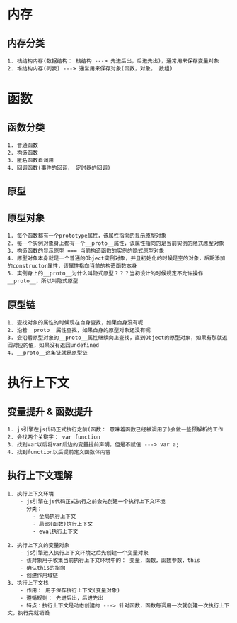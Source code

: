 # 内存
## 内存分类
    1. 栈结构内存(数据结构： 栈结构 ---> 先进后出，后进先出)，通常用来保存变量对象
    2. 堆结构内存(列表) ---> 通常用来保存对象(函数，对象， 数组)
    
# 函数 
## 函数分类
    1. 普通函数
    2. 构造函数
    3. 匿名函数自调用
    4. 回调函数(事件的回调， 定时器的回调)
## 原型
## 原型对象
    1. 每个函数都有一个prototype属性，该属性指向的显示原型对象
    2. 每一个实例对象身上都有一个__proto__属性，该属性指向的是当前实例的隐式原型对象
    3. 构造函数的显示原型 === 当前构造函数的实例的隐式原型对象
    4. 原型对象本身就是一个普通的Object实例对象，并且初始化的时候是空的对象，后期添加的constructor属性，该属性指向当前的构造函数本身
    5. 实例身上的__proto__为什么叫隐式原型？？？当初设计的时候规定不允许操作__proto__，所以叫隐式原型
## 原型链
    1. 查找对象的属性的时候现在自身查找，如果自身没有呢
    2. 沿着__proto__属性查找，如果自身的原型对象还没有呢
    3. 会沿着原型对象的__proto__属性继续向上查找，直到Object的原型对象，如果有那就返回对应的值，如果没有返回undefined
    4. __proto__这条链就是原型链
    
    
    
# 执行上下文
## 变量提升 & 函数提升
    1. js引擎在js代码正式执行之前(函数： 意味着函数已经被调用了)会做一些预解析的工作
    2. 会找两个关键字： var function
    3. 找到var以后将var后边的变量提前声明，但是不赋值 ---> var a;
    4. 找到function以后提前定义函数体内容
    
## 执行上下文理解
    1. 执行上下文环境
        - js引擎在js代码正式执行之前会先创建一个执行上下文环境
        - 分类：
            - 全局执行上下文
            - 局部(函数)执行上下文
            - eval执行上下文
    
    2. 执行上下文的变量对象
        - js引擎进入执行上下文环境之后先创建一个变量对象
        - 该对象用于收集当前执行上下文环境中的： 变量，函数，函数参数，this
        - 确认this的指向
        - 创建作用域链
    3. 执行上下文栈
        - 作用： 用于保存执行上下文(变量对象)
        - 遵循规则： 先进后出，后进先出
        - 特点：执行上下文是动态创建的 ---> 针对函数，函数每调用一次就创建一次执行上下文，执行完就销毁